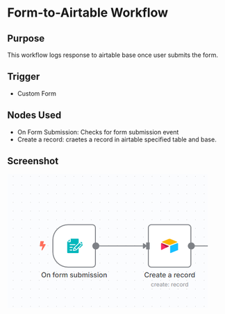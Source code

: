 # Form-to-Airtable Workflow

## Purpose
This workflow logs response to airtable base once user submits the form.

## Trigger
- Custom Form 

## Nodes Used
- On Form Submission: Checks for form submission event
- Create a record: craetes a record in airtable specified table and base. 

## Screenshot
![Workflow Screenshot](./screenshot.png)
